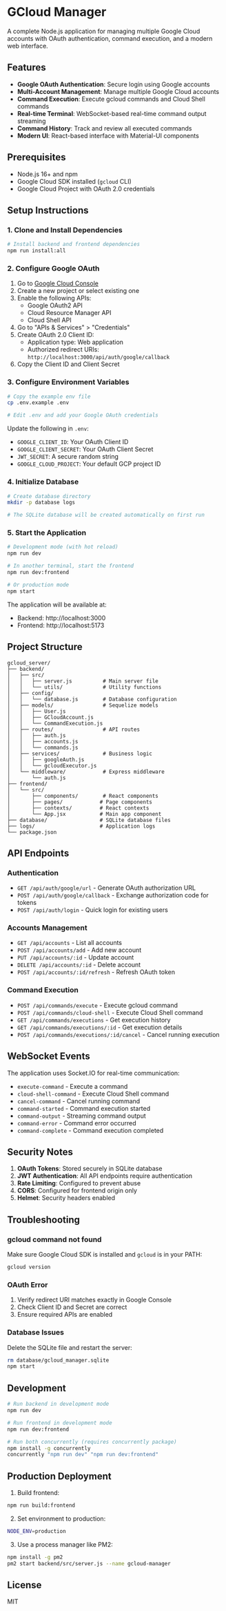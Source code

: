 # GCloud Manager

A complete Node.js application for managing multiple Google Cloud accounts with OAuth authentication, command execution, and a modern web interface.

## Features

- **Google OAuth Authentication**: Secure login using Google accounts
- **Multi-Account Management**: Manage multiple Google Cloud accounts
- **Command Execution**: Execute gcloud commands and Cloud Shell commands
- **Real-time Terminal**: WebSocket-based real-time command output streaming
- **Command History**: Track and review all executed commands
- **Modern UI**: React-based interface with Material-UI components

## Prerequisites

- Node.js 16+ and npm
- Google Cloud SDK installed (`gcloud` CLI)
- Google Cloud Project with OAuth 2.0 credentials

## Setup Instructions

### 1. Clone and Install Dependencies

```bash
# Install backend and frontend dependencies
npm run install:all
```

### 2. Configure Google OAuth

1. Go to [Google Cloud Console](https://console.cloud.google.com)
2. Create a new project or select existing one
3. Enable the following APIs:
   - Google OAuth2 API
   - Cloud Resource Manager API
   - Cloud Shell API
4. Go to "APIs & Services" > "Credentials"
5. Create OAuth 2.0 Client ID:
   - Application type: Web application
   - Authorized redirect URIs: `http://localhost:3000/api/auth/google/callback`
6. Copy the Client ID and Client Secret

### 3. Configure Environment Variables

```bash
# Copy the example env file
cp .env.example .env

# Edit .env and add your Google OAuth credentials
```

Update the following in `.env`:
- `GOOGLE_CLIENT_ID`: Your OAuth Client ID
- `GOOGLE_CLIENT_SECRET`: Your OAuth Client Secret
- `JWT_SECRET`: A secure random string
- `GOOGLE_CLOUD_PROJECT`: Your default GCP project ID

### 4. Initialize Database

```bash
# Create database directory
mkdir -p database logs

# The SQLite database will be created automatically on first run
```

### 5. Start the Application

```bash
# Development mode (with hot reload)
npm run dev

# In another terminal, start the frontend
npm run dev:frontend

# Or production mode
npm start
```

The application will be available at:
- Backend: http://localhost:3000
- Frontend: http://localhost:5173

## Project Structure

```
gcloud_server/
├── backend/
│   ├── src/
│   │   ├── server.js          # Main server file
│   │   └── utils/             # Utility functions
│   ├── config/
│   │   └── database.js        # Database configuration
│   ├── models/                # Sequelize models
│   │   ├── User.js
│   │   ├── GCloudAccount.js
│   │   └── CommandExecution.js
│   ├── routes/                # API routes
│   │   ├── auth.js
│   │   ├── accounts.js
│   │   └── commands.js
│   ├── services/              # Business logic
│   │   ├── googleAuth.js
│   │   └── gcloudExecutor.js
│   └── middleware/            # Express middleware
│       └── auth.js
├── frontend/
│   └── src/
│       ├── components/        # React components
│       ├── pages/            # Page components
│       ├── contexts/         # React contexts
│       └── App.jsx           # Main app component
├── database/                 # SQLite database files
├── logs/                     # Application logs
└── package.json

```

## API Endpoints

### Authentication
- `GET /api/auth/google/url` - Generate OAuth authorization URL
- `POST /api/auth/google/callback` - Exchange authorization code for tokens
- `POST /api/auth/login` - Quick login for existing users

### Accounts Management
- `GET /api/accounts` - List all accounts
- `POST /api/accounts/add` - Add new account
- `PUT /api/accounts/:id` - Update account
- `DELETE /api/accounts/:id` - Delete account
- `POST /api/accounts/:id/refresh` - Refresh OAuth token

### Command Execution
- `POST /api/commands/execute` - Execute gcloud command
- `POST /api/commands/cloud-shell` - Execute Cloud Shell command
- `GET /api/commands/executions` - Get execution history
- `GET /api/commands/executions/:id` - Get execution details
- `POST /api/commands/executions/:id/cancel` - Cancel running execution

## WebSocket Events

The application uses Socket.IO for real-time communication:

- `execute-command` - Execute a command
- `cloud-shell-command` - Execute Cloud Shell command
- `cancel-command` - Cancel running command
- `command-started` - Command execution started
- `command-output` - Streaming command output
- `command-error` - Command error occurred
- `command-complete` - Command execution completed

## Security Notes

1. **OAuth Tokens**: Stored securely in SQLite database
2. **JWT Authentication**: All API endpoints require authentication
3. **Rate Limiting**: Configured to prevent abuse
4. **CORS**: Configured for frontend origin only
5. **Helmet**: Security headers enabled

## Troubleshooting

### gcloud command not found
Make sure Google Cloud SDK is installed and `gcloud` is in your PATH:
```bash
gcloud version
```

### OAuth Error
1. Verify redirect URI matches exactly in Google Console
2. Check Client ID and Secret are correct
3. Ensure required APIs are enabled

### Database Issues
Delete the SQLite file and restart the server:
```bash
rm database/gcloud_manager.sqlite
npm start
```

## Development

```bash
# Run backend in development mode
npm run dev

# Run frontend in development mode
npm run dev:frontend

# Run both concurrently (requires concurrently package)
npm install -g concurrently
concurrently "npm run dev" "npm run dev:frontend"
```

## Production Deployment

1. Build frontend:
```bash
npm run build:frontend
```

2. Set environment to production:
```bash
NODE_ENV=production
```

3. Use a process manager like PM2:
```bash
npm install -g pm2
pm2 start backend/src/server.js --name gcloud-manager
```

## License

MIT